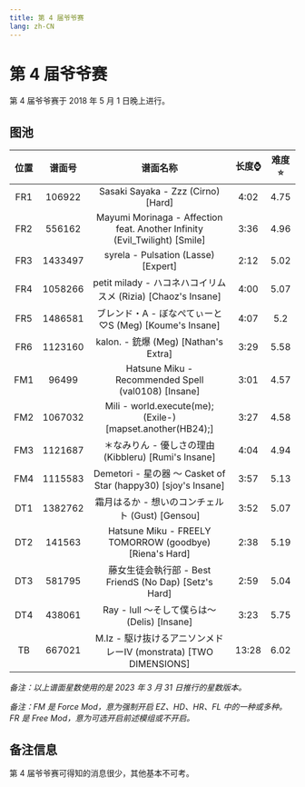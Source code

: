 ```yaml
---
title: 第 4 届爷爷赛
lang: zh-CN
---
```


# 第 4 届爷爷赛

第 4 届爷爷赛于 2018 年 5 月 1 日晚上进行。

## 图池

| 位置 | 谱面号 | 谱面名称 | 长度⌚️ | 难度⭐️ |
| :-: | :-: | :-: | :-: | :-: |
| FR1 | 106922 | Sasaki Sayaka - Zzz (Cirno) [Hard] | 4:02 | 4.75 |
| FR2 | 556162 | Mayumi Morinaga - Affection feat. Another Infinity (Evil_Twilight) [Smile] | 3:36 | 4.96 |
| FR3 | 1433497 | syrela - Pulsation (Lasse) [Expert] | 2:12 | 5.02 |
| FR4 | 1058266 | petit milady - ハコネハコイリムスメ (Rizia) [Chaoz's Insane] | 4:00 | 5.07 |
| FR5 | 1486581 | ブレンド・A - ぼなぺてぃーと♡S (Meg) [Koume's Insane] | 4:07 | 5.2 |
| FR6 | 1123160 | kalon. - 銃爆 (Meg) [Nathan's Extra] | 3:29 | 5.58 |
| FM1 | 96499 | Hatsune Miku - Recommended Spell (val0108) [Insane] | 3:01 | 4.57 |
| FM2 | 1067032 | Mili - world.execute(me); (Exile-) [mapset.another(HB24);] | 3:27 | 4.58 |
| FM3 | 1121687 | ＊なみりん - 優しさの理由 (Kibbleru) [Rumi's Insane] | 4:04 | 4.94 |
| FM4 | 1115583 | Demetori - 星の器 ～ Casket of Star (happy30) [sjoy's Insane] | 3:57 | 5.13 |
| DT1 | 1382762 | 霜月はるか - 想いのコンチェルト (Gust) [Gensou] | 3:52 | 5.07 |
| DT2 | 141563 | Hatsune Miku - FREELY TOMORROW (goodbye) [Riena's Hard] | 2:38 | 5.19 |
| DT3 | 581795 | 藤女生徒会執行部 - Best FriendS (No Dap) [Setz's Hard] | 2:59 | 5.04 |
| DT4 | 438061 | Ray - lull ～そして僕らは～ (Delis) [Insane] | 3:23 | 5.75 |
| TB | 667021 | M.Iz - 駆け抜けるアニソンメドレーⅣ (monstrata) [TWO DIMENSIONS] | 13:28 | 6.02 |

*备注：以上谱面星数使用的是 2023 年 3 月 31 日推行的星数版本。*

*备注：FM 是 Force Mod，意为强制开启 EZ、HD、HR、FL 中的一种或多种。FR 是 Free Mod，意为可选开启前述模组或不开启。*

## 备注信息

第 4 届爷爷赛可得知的消息很少，其他基本不可考。

